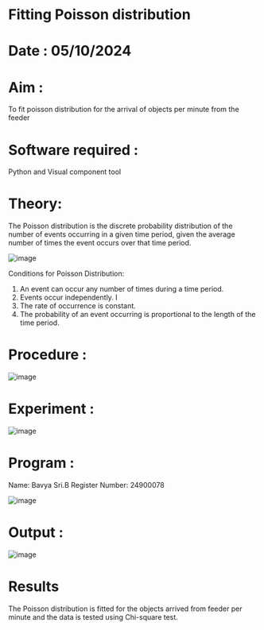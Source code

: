 # Fitting Poisson  distribution

# Date : 05/10/2024
# Aim : 

To fit poisson distribution for the arrival of objects per minute from the feeder

# Software required :  

Python and Visual component tool

# Theory:

The Poisson distribution is the discrete probability distribution of the number of events occurring in a given time period, given the average number of times the event occurs over that time period.

![image](https://user-images.githubusercontent.com/104613195/166248326-fd042076-8b0b-40c4-8b11-1d8e8fcb74db.png)

 Conditions for Poisson Distribution:

1. An event can occur any number of times during a time period.
2. Events occur independently. I
3. The rate of occurrence is constant.
4. The probability of an event occurring is proportional to the length of the time period. 
 
# Procedure :

![image](https://user-images.githubusercontent.com/104613195/166251988-d0c53205-6080-4f7b-ae4c-398178586637.png)

# Experiment :

![image](https://user-images.githubusercontent.com/103921593/230282876-f4a5afbf-cac1-4648-a1b0-c78840638a8e.png)

# Program :
Name: Bavya Sri.B 
Register Number: 24900078

 ![image](https://github.com/user-attachments/assets/7931e162-9369-4c66-8067-15a2fbec0bda)


# Output : 

![image](https://github.com/user-attachments/assets/d5a3040e-5736-4c0a-9a6e-5fda3a74a4cc)


# Results

The Poisson distribution is fitted for the objects arrived from feeder per minute and the data is tested using Chi-square test. 
 
